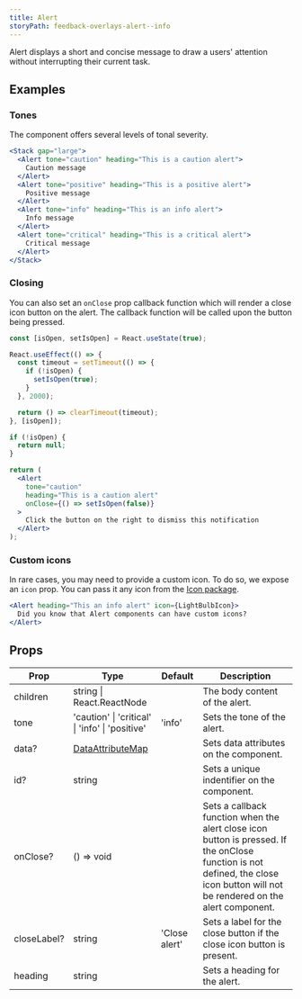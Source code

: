 ```yaml
---
title: Alert
storyPath: feedback-overlays-alert--info
---
```


Alert displays a short and concise message to draw a users' attention without
interrupting their current task.

## Examples

### Tones

The component offers several levels of tonal severity.

```jsx live
<Stack gap="large">
  <Alert tone="caution" heading="This is a caution alert">
    Caution message
  </Alert>
  <Alert tone="positive" heading="This is a positive alert">
    Positive message
  </Alert>
  <Alert tone="info" heading="This is an info alert">
    Info message
  </Alert>
  <Alert tone="critical" heading="This is a critical alert">
    Critical message
  </Alert>
</Stack>
```

### Closing

You can also set an `onClose` prop callback function which will render a close
icon button on the alert. The callback function will be called upon the button
being pressed.

```jsx live
const [isOpen, setIsOpen] = React.useState(true);

React.useEffect(() => {
  const timeout = setTimeout(() => {
    if (!isOpen) {
      setIsOpen(true);
    }
  }, 2000);

  return () => clearTimeout(timeout);
}, [isOpen]);

if (!isOpen) {
  return null;
}

return (
  <Alert
    tone="caution"
    heading="This is a caution alert"
    onClose={() => setIsOpen(false)}
  >
    Click the button on the right to dismiss this notification
  </Alert>
);
```

### Custom icons

In rare cases, you may need to provide a custom icon. To do so, we expose an
`icon` prop. You can pass it any icon from the [Icon package](/package/icon).

```jsx live
<Alert heading="This an info alert" icon={LightBulbIcon}>
  Did you know that Alert components can have custom icons?
</Alert>
```

## Props

| Prop        | Type                                            | Default       | Description                                                                                                                                                                      |
| ----------- | ----------------------------------------------- | ------------- | -------------------------------------------------------------------------------------------------------------------------------------------------------------------------------- |
| children    | string \| React.ReactNode                       |               | The body content of the alert.                                                                                                                                                   |
| tone        | 'caution' \| 'critical' \| 'info' \| 'positive' | 'info'        | Sets the tone of the alert.                                                                                                                                                      |
| data?       | [DataAttributeMap][data-attribute-map]          |               | Sets data attributes on the component.                                                                                                                                           |
| id?         | string                                          |               | Sets a unique indentifier on the component.                                                                                                                                      |
| onClose?    | () => void                                      |               | Sets a callback function when the alert close icon button is pressed. If the onClose function is not defined, the close icon button will not be rendered on the alert component. |
| closeLabel? | string                                          | 'Close alert' | Sets a label for the close button if the close icon button is present.                                                                                                           |
| heading     | string                                          |               | Sets a heading for the alert.                                                                                                                                                    |

[data-attribute-map]:
  https://github.com/brighte-labs/spark-web/blob/e7f6f4285b4cfd876312cc89fbdd094039aa239a/packages/utils/src/internal/buildDataAttributes.ts#L1
